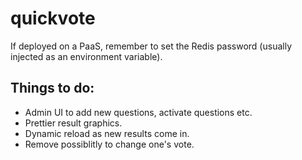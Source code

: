 # quickvote

If deployed on a PaaS, remember to set the Redis password (usually injected as an environment variable).

## Things to do:

* Admin UI to add new questions, activate questions etc.
* Prettier result graphics.
* Dynamic reload as new results come in.
* Remove possiblitly to change one's vote.


